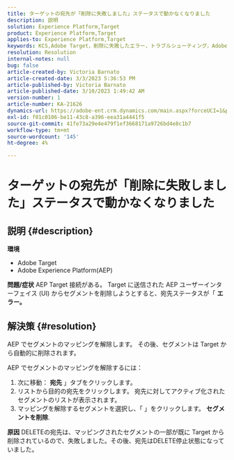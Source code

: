```yaml
---
title: ターゲットの宛先が「削除に失敗しました」ステータスで動かなくなりました
description: 説明
solution: Experience Platform,Target
product: Experience Platform,Target
applies-to: Experience Platform,Target
keywords: KCS,Adobe Target，削除に失敗したエラー，トラブルシューティング，Adobe Experience Platform，セグメントを削除，AEP
resolution: Resolution
internal-notes: null
bug: false
article-created-by: Victoria Barnato
article-created-date: 3/3/2023 5:36:53 PM
article-published-by: Victoria Barnato
article-published-date: 3/10/2023 1:49:42 AM
version-number: 1
article-number: KA-21626
dynamics-url: https://adobe-ent.crm.dynamics.com/main.aspx?forceUCI=1&pagetype=entityrecord&etn=knowledgearticle&id=bcc742f6-e9b9-ed11-83fe-6045bd006b25
exl-id: f01c0106-be11-43c8-a396-eea31a4441f5
source-git-commit: 41fe73a29e4e479f1ef3668171a9726bd4e8c1b7
workflow-type: tm+mt
source-wordcount: '145'
ht-degree: 4%

---
```


# ターゲットの宛先が「削除に失敗しました」ステータスで動かなくなりました

## 説明 {#description}

<b>環境</b>
- Adobe Target
- Adobe Experience Platform(AEP)



<b>問題/症状</b>
AEP Target 接続がある。 Target に送信された AEP ユーザーインターフェイス (UI) からセグメントを削除しようとすると、宛先ステータスが「 <b>エラー。</b>


## 解決策 {#resolution}


AEP でセグメントのマッピングを解除します。 その後、セグメントは Target から自動的に削除されます。

AEP でセグメントのマッピングを解除するには：

1. 次に移動： <b>宛先</b> 」タブをクリックします。
2. リストから目的の宛先をクリックします。 宛先に対してアクティブ化されたセグメントのリストが表示されます。
3. マッピングを解除するセグメントを選択し、「 」をクリックします。 <b>セグメントを削除</b>.

<b>原因</b>
DELETEの宛先は、マッピングされたセグメントの一部が既に Target から削除されているので、失敗しました。その後、宛先はDELETE停止状態になっていました。
